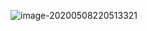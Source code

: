 ![image-20200508220513321](https://picgo-tangg-chengdu.oss-cn-chengdu.aliyuncs.com/picgo-chengdu/image-20200508220513321.png)